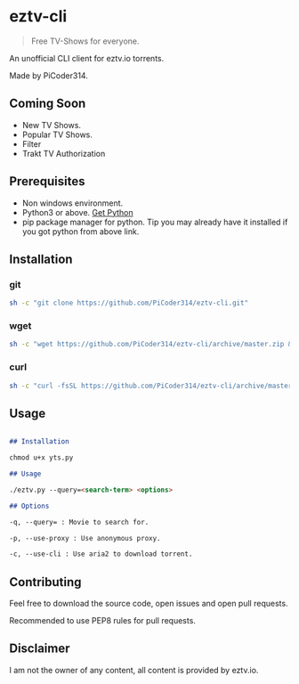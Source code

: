 # eztv-cli
> Free TV-Shows for everyone.

An unofficial CLI client for eztv.io torrents.

Made by PiCoder314.

## Coming Soon
+ New TV Shows.
+ Popular TV Shows.
+ Filter
+ Trakt TV Authorization

## Prerequisites
+ Non windows environment.
+ Python3 or above. [Get Python](https://www.python.org/downloads/)
+ pip package manager for python. Tip you may already have it installed if you got python from above link.

## Installation
### git

```sh
sh -c "git clone https://github.com/PiCoder314/eztv-cli.git"
```

### wget

```sh
sh -c "wget https://github.com/PiCoder314/eztv-cli/archive/master.zip && unzip master.zip && rm master.zip"
```

### curl

```sh
sh -c "curl -fsSL https://github.com/PiCoder314/eztv-cli/archive/master.zip -o master.zip && unzip master.zip && rm master.zip"
```
## Usage

```markdown

## Installation

chmod u+x yts.py

## Usage

./eztv.py --query=<search-term> <options>

## Options

-q, --query= : Movie to search for.

-p, --use-proxy : Use anonymous proxy.

-c, --use-cli : Use aria2 to download torrent.

```


## Contributing
Feel free to download the source code, open issues and open pull requests.

Recommended to use PEP8 rules for pull requests.

## Disclaimer
I am not the owner of any content, all content is provided by eztv.io.
